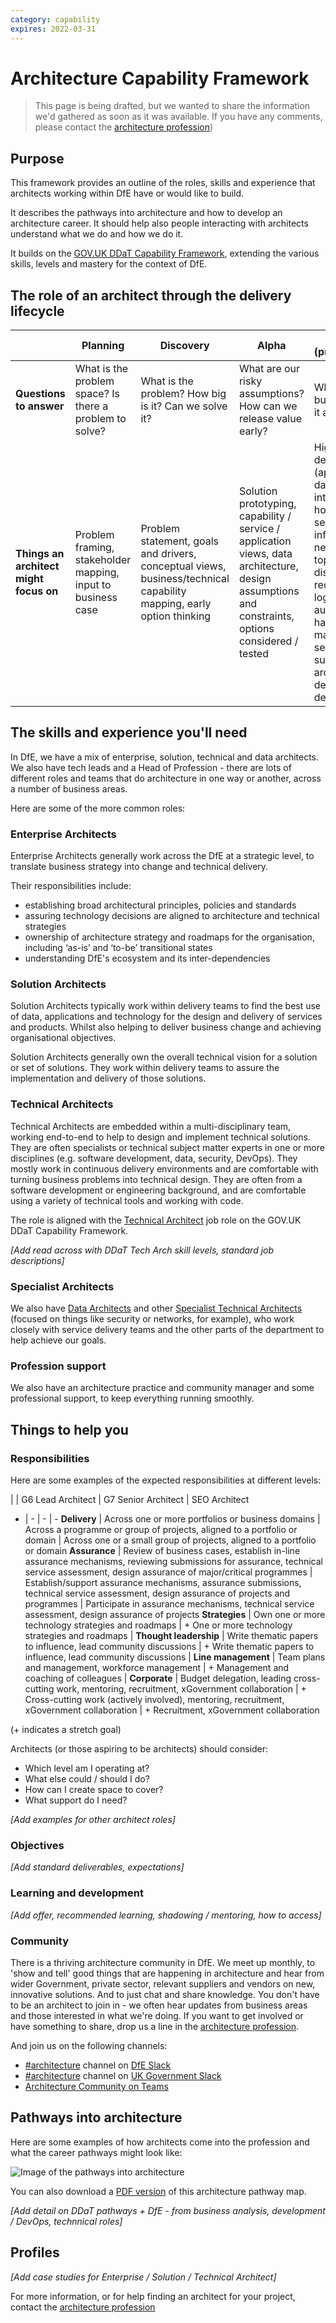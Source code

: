 ```yaml
---
category: capability
expires: 2022-03-31
---
```


# Architecture Capability Framework

> This page is being drafted, but we wanted to share the information we'd gathered as soon as it was available. If you have any comments, please contact the [architecture profession](mailto:architecture.profession@education.gov.uk))

## Purpose
This framework provides an outline of the roles, skills and experience that architects working within DfE have or would like to build.

It describes the pathways into architecture and how to develop an architecture career. It should help also people interacting with architects understand what we do and how we do it.

It builds on the [GOV.UK DDaT Capability Framework](https://www.gov.uk/government/collections/digital-data-and-technology-profession-capability-framework), extending the various skills, levels and mastery for the context of DfE.

## The role of an architect through the delivery lifecycle
| | Planning | Discovery | Alpha | Beta (private/public) | Live |
| ----| ---- | ---- | ---- | ---- | ---- |
| **Questions to answer**| What is the problem space? Is there a problem to solve? | What is the problem? How big is it? Can we solve it? | What are our risky assumptions? How can we release value early? | What should we build first and is it adding value? |How can we continually add value to the service? |
| **Things an architect might focus on** | Problem framing, stakeholder mapping, input to business case | Problem statement, goals and drivers, conceptual views, business/technical capability mapping, early option thinking | Solution prototyping, capability / service / application views, data architecture, design assumptions and constraints, options considered / tested | High > low level design (applications, data, integration, hosting, security), infrastructure / network topology, disaster recovery, logging, auditing, error handling, managing the service and support, architecture / design decisions | Continual improvement, relationships with suppliers, learning/future recommendations |

## The skills and experience you'll need
In DfE, we have a mix of enterprise, solution, technical and data architects. We also have tech leads and a Head of Profession - there are lots of different roles and teams that do architecture in one way or another, across a number of business areas.

Here are some of the more common roles:

### Enterprise Architects

Enterprise Architects generally work across the DfE at a strategic level, to translate business strategy into change and technical delivery.

Their responsibilities include:

- establishing broad architectural principles, policies and standards
- assuring technology decisions are aligned to architecture and technical strategies
- ownership of architecture strategy and roadmaps for the organisation, including ‘as-is’ and ‘to-be’ transitional states
- understanding DfE's ecosystem and its inter-dependencies

### Solution Architects

Solution Architects typically work within delivery teams to find the best use of data, applications and technology for the design and delivery of services and products. Whilst also helping to deliver business change and achieving organisational objectives.

Solution Architects generally own the overall technical vision for a solution or set of solutions. They work within delivery teams to assure the implementation and delivery of those solutions.

### Technical Architects

Technical Architects are embedded within a multi-disciplinary team, working end-to-end to help to design and implement technical solutions. They are often specialists or technical subject matter experts in one or more disciplines (e.g. software development, data, security, DevOps). They mostly work in continuous delivery environments and are comfortable with turning business problems into technical design. They are often from a software development or engineering background, and are comfortable using a variety of technical tools and working with code.

The role is aligned with the [Technical Architect](https://www.gov.uk/guidance/technical-architect) job role on the GOV.UK DDaT Capability Framework.

*[Add read across with DDaT Tech Arch skill levels, standard job descriptions]*

### Specialist Architects

We also have [Data Architects](https://www.gov.uk/government/publications/data-architect-role-description/data-architect-role-description)
and other [Specialist Technical Architects](https://www.gov.uk/government/publications/technical-specialist-architect-role-description/technical-specialist-architect-role-description) (focused on things like security or networks, for example), who work closely with service delivery teams and the other parts of the department to help achieve our goals.

### Profession support

We also have an architecture practice and community manager and some professional support, to keep everything running smoothly.

## Things to help you
### Responsibilities
Here are some examples of the expected responsibilities at different levels:


| | G6 Lead Architect | G7 Senior Architect | SEO Architect
- | - | - | -
__Delivery__ | Across one or more portfolios or business domains | Across a programme or group of projects, aligned to a portfolio or domain | Across one or a small group of projects, aligned to a portfolio or domain
__Assurance__ | Review of business cases, establish in-line assurance mechanisms, reviewing submissions for assurance, technical service assessment, design assurance of major/critical programmes | Establish/support assurance mechanisms, assurance submissions, technical service assessment, design assurance of projects and programmes | Participate in assurance mechanisms, technical service assessment, design assurance of projects
__Strategies__ | Own one or more technology strategies and roadmaps | + One or more technology strategies and roadmaps |
__Thought leadership__ | Write thematic papers to influence, lead community discussions | + Write thematic papers to influence, lead community discussions |
__Line management__ | Team plans and management, workforce management | + Management and coaching of colleagues |
__Corporate__ | Budget delegation, leading cross-cutting work, mentoring, recruitment, xGovernment collaboration | + Cross-cutting work (actively involved), mentoring, recruitment, xGovernment collaboration | + Recruitment, xGovernment collaboration

(+ indicates a stretch goal)


Architects (or those aspiring to be architects) should consider:

- Which level am I operating at?
- What else could / should I do?
- How can I create space to cover?
- What support do I need?

*[Add examples for other architect roles]*

### Objectives
*[Add standard deliverables, expectations]*

### Learning and development
*[Add offer, recommended learning, shadowing / mentoring, how to access]*

### Community

There is a thriving architecture community in DfE. We meet up monthly, to 'show and tell' good things that are happening in architecture and hear from wider Government, private sector, relevant suppliers and vendors on new, innovative solutions. And to just chat and share knowledge. You don't have to be an architect to join in - we often hear updates from business areas and those interested in what we're doing. If you want to get involved or have something to share, drop us a line in the [architecture profession](mailto:architecture.profession@education.gov.uk).

And join us on the following channels:

- [#architecture](https://ukgovernmentdfe.slack.com/archives/CFGA9DZSL) channel on [DfE Slack](https://ukgovernmentdfe.slack.com)
- [#architecture](https://ukgovernmentdigital.slack.com/archives/C04V6F4SX) channel on [UK Government Slack](https://ukgovernmentdigital.slack.com)
- [Architecture Community on Teams](https://teams.microsoft.com/l/team/19%3a431430007aba4eceaddb4a0ab32dc412%40thread.skype/conversations?groupId=a7bd5aaa-9b44-4594-b058-4ac717af83d9&tenantId=fad277c9-c60a-4da1-b5f3-b3b8b34a82f9)

## Pathways into architecture
Here are some examples of how architects come into the profession and what the career pathways might look like:

![Image of the pathways into architecture](../images/framework-pathways.jpg)

You can also download a [PDF version](../documents/dfe-architecture-framework-pathways.pdf) of this architecture pathway map.

*[Add detail on DDaT pathways + DfE - from business analysis, development / DevOps, technnical roles]*

## Profiles
*[Add case studies for Enterprise / Solution / Technical Architect]*

For more information, or for help finding an architect for your project, contact the [architecture profession](mailto:architecture.profession@education.gov.uk)

